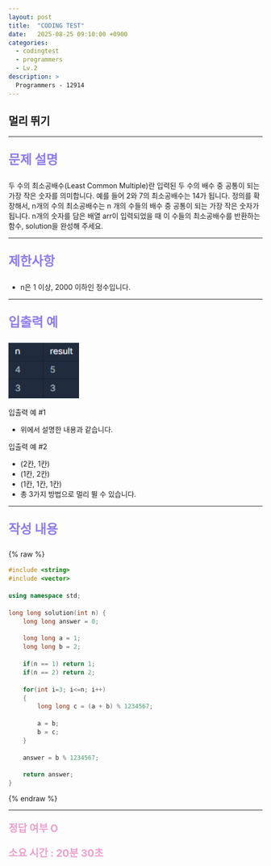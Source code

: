 ```yaml
---
layout: post
title:  "CODING TEST"
date:   2025-08-25 09:10:00 +0900
categories:
  - codingtest
  - programmers
  - Lv.2
description: >
  Programmers - 12914
---
```

## 멀리 뛰기

---

<p style = "color:#8f7cee; font-size:25px; font-weight:bold">
문제 설명
</p>

두 수의 최소공배수(Least Common Multiple)란 입력된 두 수의 배수 중 공통이 되는 가장 작은 숫자를 의미합니다. 예를 들어 2와 7의 최소공배수는 14가 됩니다. 정의를 확장해서, n개의 수의 최소공배수는 n 개의 수들의 배수 중 공통이 되는 가장 작은 숫자가 됩니다. n개의 숫자를 담은 배열 arr이 입력되었을 때 이 수들의 최소공배수를 반환하는 함수, solution을 완성해 주세요.

---

<p style = "color:#8f7cee; font-size:25px; font-weight:bold">
제한사항
</p>

- n은 1 이상, 2000 이하인 정수입니다.

---

<p style = "color:#8f7cee; font-size:25px; font-weight:bold">
입출력 예 
</p>

<img src = "/assets/img/codingtest/12914.png" width = "140" height = "110">

입출력 예 #1
- 위에서 설명한 내용과 같습니다.

입출력 예 #2
- (2칸, 1칸)
- (1칸, 2칸)
- (1칸, 1칸, 1칸)
- 총 3가지 방법으로 멀리 뛸 수 있습니다.

---

<p style = "color:#8f7cee; font-size:25px; font-weight:bold">
작성 내용
</p>

{% raw %}
```cpp
#include <string>
#include <vector>

using namespace std;

long long solution(int n) {
    long long answer = 0;
    
    long long a = 1;
    long long b = 2;
    
    if(n == 1) return 1;
    if(n == 2) return 2;
    
    for(int i=3; i<=n; i++)
    {
        long long c = (a + b) % 1234567;
        
        a = b;
        b = c;
    }
    
    answer = b % 1234567;
    
    return answer;
}
```
{% endraw %}

---

<p style = "color:#ed9ece; font-size:20px; font-weight:bold">
정답 여부 O
</p>

<p style = "color:#ed9ece; font-size:20px; font-weight:bold">
소요 시간 : 20분 30초
</p>